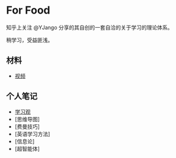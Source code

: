 # For Food

知乎上关注 @YJango 分享的其自创的一套自洽的关于学习的理论体系。

稍学习，受益匪浅。

## 材料

- [视频](https://space.bilibili.com/344849038/)

## 个人笔记

- [学习观](./学习观)
- [思维导图]
- [费曼技巧]
- [英语学习方法]
- [信息论]
- [超智能体]